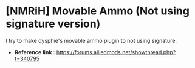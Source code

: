 # [NMRiH] Movable Ammo (Not using signature version)
I try to make dysphie's movable ammo plugin to not using signature.

* **Reference link :**
https://forums.alliedmods.net/showthread.php?t=340795
